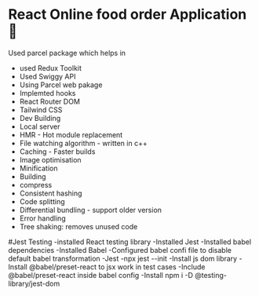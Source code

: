 # React Online food order Application 🚀

Used parcel package which helps in

- used Redux Toolkit
- Used Swiggy API
- Using Parcel web pakage
- Implemted hooks
- React Router DOM
- Tailwind CSS
- Dev Building
- Local server
- HMR - Hot module replacement
- File watching algorithm - written in c++
- Caching - Faster builds
- Image optimisation
- Minification
- Building
- compress
- Consistent hashing
- Code splitting
- Differential bundling - support older version
- Error handling
- Tree shaking: removes unused code

#Jest Testing
-installed React testing library
-Installed Jest
-Installed babel dependencies
-Installed Babel
-Configured babel confi file to disable default babel transformation
-Jest -npx jest --init
-Install js dom library
-Install @babel/preset-react to jsx work in test cases
-Include @babel/preset-react inside babel config
-Install npm i -D @testing-library/jest-dom
